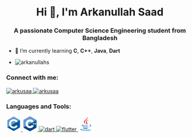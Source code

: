 <h1 align="center">Hi 👋, I'm Arkanullah Saad</h1>
<h3 align="center">A passionate Computer Science Engineering student from Bangladesh</h3>

- 🌱 I’m currently learning **C**, **C++**, **Java**, **Dart**
- <p align="left"> <img src="https://komarev.com/ghpvc/?username=arkanullahs&label=Profile%20views&color=0e75b6&style=flat" alt="arkanullahs" /> </p>

<h3 align="left">Connect with me:</h3>
<p align="left">
    <a href="https://fb.com/arkusaa" target="blank">
        <img align="center" src="https://raw.githubusercontent.com/rahuldkjain/github-profile-readme-generator/master/src/images/icons/Social/facebook.svg" alt="arkusaa" height="30" width="40" />
    </a>
    <a href="https://instagram.com/arkusaa" target="blank">
        <img align="center" src="https://raw.githubusercontent.com/rahuldkjain/github-profile-readme-generator/master/src/images/icons/Social/instagram.svg" alt="arkusaa" height="30" width="40" />
    </a>
</p>

<h3 align="left">Languages and Tools:</h3>
<p align="left"> <a href="https://www.cprogramming.com/" target="_blank" rel="noreferrer"> <img src="https://raw.githubusercontent.com/devicons/devicon/master/icons/c/c-original.svg" alt="c" width="40" height="40"/> </a> <a href="https://www.w3schools.com/cpp/" target="_blank" rel="noreferrer"> <img src="https://raw.githubusercontent.com/devicons/devicon/master/icons/cplusplus/cplusplus-original.svg" alt="cplusplus" width="40" height="40"/> </a> <a href="https://dart.dev" target="_blank" rel="noreferrer"> <img src="https://www.vectorlogo.zone/logos/dartlang/dartlang-icon.svg" alt="dart" width="40" height="40"/> </a> <a href="https://flutter.dev" target="_blank" rel="noreferrer"> <img src="https://www.vectorlogo.zone/logos/flutterio/flutterio-icon.svg" alt="flutter" width="40" height="40"/> </a> <a href="https://www.java.com" target="_blank" rel="noreferrer"> <img src="https://raw.githubusercontent.com/devicons/devicon/master/icons/java/java-original.svg" alt="java" width="40" height="40"/> </a> </p>


</p>
